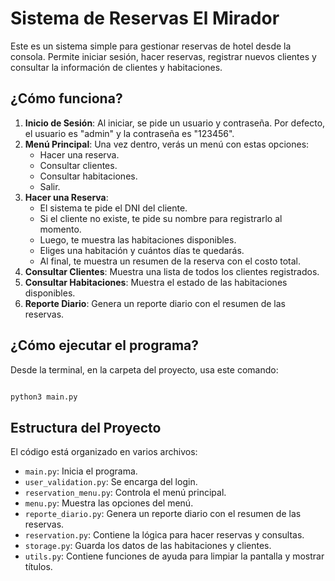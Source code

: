 # Sistema de Reservas El Mirador

Este es un sistema simple para gestionar reservas de hotel desde la consola. Permite iniciar sesión, hacer reservas, registrar nuevos clientes y consultar la información de clientes y habitaciones.

## ¿Cómo funciona?

1. **Inicio de Sesión**: Al iniciar, se pide un usuario y contraseña. Por defecto, el usuario es "admin" y la contraseña es "123456".
2. **Menú Principal**: Una vez dentro, verás un menú con estas opciones:
   - Hacer una reserva.
   - Consultar clientes.
   - Consultar habitaciones.
   - Salir.
3. **Hacer una Reserva**:
   - El sistema te pide el DNI del cliente.
   - Si el cliente no existe, te pide su nombre para registrarlo al momento.
   - Luego, te muestra las habitaciones disponibles.
   - Eliges una habitación y cuántos días te quedarás.
   - Al final, te muestra un resumen de la reserva con el costo total.
4. **Consultar Clientes**: Muestra una lista de todos los clientes registrados.
5. **Consultar Habitaciones**: Muestra el estado de las habitaciones disponibles.
6. **Reporte Diario**: Genera un reporte diario con el resumen de las reservas.

## ¿Cómo ejecutar el programa?

Desde la terminal, en la carpeta del proyecto, usa este comando:

```bash

python3 main.py

```

## Estructura del Proyecto

El código está organizado en varios archivos:

- `main.py`: Inicia el programa.
- `user_validation.py`: Se encarga del login.
- `reservation_menu.py`: Controla el menú principal.
- `menu.py`: Muestra las opciones del menú.
- `reporte_diario.py`: Genera un reporte diario con el resumen de las reservas.
- `reservation.py`: Contiene la lógica para hacer reservas y consultas.
- `storage.py`: Guarda los datos de las habitaciones y clientes.
- `utils.py`: Contiene funciones de ayuda para limpiar la pantalla y mostrar títulos.
